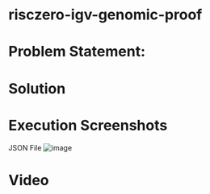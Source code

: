 # risczero-igv-genomic-proof

 
# Problem Statement: 

# Solution 

# Execution Screenshots
JSON File
![image](https://github.com/user-attachments/assets/c6785a08-5e4b-4d1e-a828-f552189081af)



# Video 


